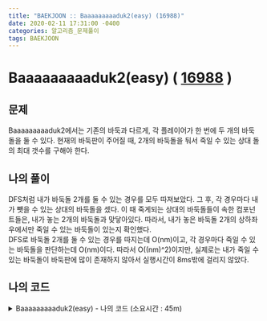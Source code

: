 ```yaml
---
title: "BAEKJOON :: Baaaaaaaaaduk2(easy) (16988)"
date: 2020-02-11 17:31:00 -0400
categories: 알고리즘_문제풀이 
tags: BAEKJOON
---
```


# Baaaaaaaaaduk2(easy) ( [16988](https://www.acmicpc.net/problem/16988) )

## 문제
Baaaaaaaaaduk2에서는 기존의 바둑과 다르게, 각 플레이어가 한 번에 두 개의 바둑돌을 둘 수 있다. 현재의 바둑판이 주어질 때, 2개의 바둑돌을 둬서 죽일 수 있는 상대 돌의 최대 갯수를 구해야 한다.  

## 나의 풀이
DFS처럼 내가 바둑돌 2개를 둘 수 있는 경우를 모두 따져보았다. 그 후, 각 경우마다 내가 뺏을 수 있는 상대의 바둑돌을 셌다. 이 때 죽게되는 상대의 바둑돌들이 속한 컴포넌트들은, 내가 놓는 2개의 바둑돌과 맞닿아있다. 따라서, 내가 놓은 바둑돌 2개의 상하좌우에서만 죽일 수 있는 바둑돌이 있는지 확인했다.  
DFS로 바둑돌 2개를 둘 수 있는 경우를 따지는데 O(nm)이고, 각 경우마다 죽일 수 있는 바둑돌을 판단하는데 O(nm)이다. 따라서 O((nm)^2)이지만, 실제로는 내가 죽일 수 있는 바둑돌이 바둑판에 많이 존재하지 않아서 실행시간이 8ms밖에 걸리지 않았다.  
  
## 나의 코드

<details>
<summary>Baaaaaaaaaduk2(easy) - 나의 코드 (소요시간 : 45m)</summary>
<div markdown="1">

  
```
#include <stdio.h>
#include <vector>
#include <algorithm>
#include <cmath>
#include <iostream>
#include <cstdint>
#include <cstring>

#ifdef _MSC_VER
#define _CRT_SCURE_NO_WARNINGS
#endif
using namespace std;
int dx[4] = {1,0,-1,0}, dy[4]={0,-1,0,1};
int n,m, score, name=3, big=-1;
void dfs(int x, int y);
bool isEmpty(int x, int y);
int board[20][20];
int tempBoard[20][20];
int scores[400];
bool components[400];
int main()
{
    ios::sync_with_stdio(false);
    cin.tie(NULL);
    cin>>n>>m;
    memset(board,0,sizeof board);
    
    for (int y=0;y<n;y++) {
        for (int x=0;x<m;x++) {
            cin>>board[y][x];
        }
    }
    
    for (int i=0;i<n*m;i++) {
        int y1=i/m, x1=i-y1*m;
        if(board[y1][x1]!=0) continue;
        board[y1][x1]=1;
        for (int j=i+1;j<n*m;j++) {
            name=3;
            int y2=j/m, x2=j-y2*m;
            if(board[y2][x2]!=0) continue;
            memset(tempBoard,0,sizeof tempBoard);
            memset(components,true,sizeof components);
            memset(scores,0,sizeof scores);
            board[y2][x2]=1;
            memcpy(tempBoard,board,sizeof board);
            for (int t=0;t<4;t++)
            {
                
                dfs(x2+dx[t],y2+dy[t]);
                name++;
                
                dfs(x1+dx[t],y1+dy[t]);
                name++;
            }
            memcpy(board,tempBoard,sizeof board);
            board[y2][x2]=0;
            int sum=0;
            for (int l=3;l<name;l++) {
                if(components[l]) sum+=scores[l];

            }
            if(big<sum) big=sum;

        }
        board[y1][x1]=0;
    }
    cout<<big<<endl;
    return 0;
}

void dfs(int x, int y) {
    if(x<0||y<0||x>=m||y>=n) return;
    if(board[y][x]!=2) return;
    if(isEmpty(x-1,y)||isEmpty(x+1,y)||isEmpty(x,y-1)||isEmpty(x,y+1))
    {
        components[name]=false;
        return;
    }
    scores[name]+=1;
    board[y][x]=name;
    for (int i=0;i<4;i++)
        dfs(x+dx[i],y+dy[i]);
}

bool isEmpty(int x, int y) {
    bool ans;
    if(x<0||y<0||x>=m||y>=n) ans=false;
    else ans= board[y][x]==0;
    return ans;
}

```
</div>
</details>